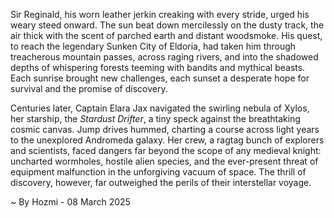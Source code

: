 
Sir Reginald, his worn leather jerkin creaking with every stride, urged his weary steed onward.  The sun beat down mercilessly on the dusty track, the air thick with the scent of parched earth and distant woodsmoke.  His quest, to reach the legendary Sunken City of Eldoria, had taken him through treacherous mountain passes, across raging rivers, and into the shadowed depths of whispering forests teeming with bandits and mythical beasts.  Each sunrise brought new challenges, each sunset a desperate hope for survival and the promise of discovery.

Centuries later, Captain Elara Jax navigated the swirling nebula of Xylos, her starship, the *Stardust Drifter*, a tiny speck against the breathtaking cosmic canvas.  Jump drives hummed, charting a course across light years to the unexplored Andromeda galaxy.  Her crew, a ragtag bunch of explorers and scientists, faced dangers far beyond the scope of any medieval knight:  uncharted wormholes, hostile alien species, and the ever-present threat of equipment malfunction in the unforgiving vacuum of space. The thrill of discovery, however, far outweighed the perils of their interstellar voyage.

~ By Hozmi - 08 March 2025
